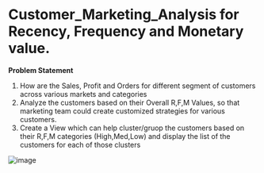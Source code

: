 # Customer_Marketing_Analysis for Recency, Frequency and Monetary value.

**Problem Statement**
1. How are the Sales, Profit and Orders for different segment of customers across various markets and categories </br>
2. Analyze the customers based on their Overall R,F,M Values, so that marketing team could create customized strategies for various customers. </br>
3. Create a View which can help cluster/gruop the customers based on their R,F,M categories (High,Med,Low) and display the list of the customers for each of those clusters

![image](https://user-images.githubusercontent.com/38419795/191630519-3ce3948c-28e0-4c3c-b71c-dbc4a388f8e2.png)
